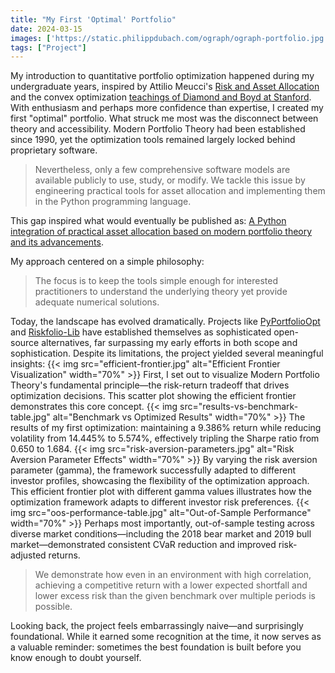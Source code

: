 ```yaml
---
title: "My First 'Optimal' Portfolio"
date: 2024-03-15
images: ['https://static.philippdubach.com/ograph/ograph-portfolio.jpg']
tags: ["Project"]
---
```


My introduction to quantitative portfolio optimization happened during my undergraduate years, inspired by Attilio Meucci's [Risk and Asset Allocation](https://link.springer.com/book/10.1007/978-3-540-27904-4) and the convex optimization [teachings of Diamond and Boyd at Stanford](https://web.stanford.edu/~boyd/teaching.html). With enthusiasm and perhaps more confidence than expertise, I created my first "optimal" portfolio. What struck me most was the disconnect between theory and accessibility. Modern Portfolio Theory had been established since 1990, yet the optimization tools remained largely locked behind proprietary software. 

>Nevertheless, only a few comprehensive software models are available publicly to use, study, or modify. We tackle this issue by engineering practical tools for asset allocation and implementing them in the Python programming language.

This gap inspired what would eventually be published as: [A Python integration of practical asset allocation based on modern portfolio theory and its advancements](https://digitalcollection.zhaw.ch/handle/11475/24351).

My approach centered on a simple philosophy:
>The focus is to keep the tools simple enough for interested practitioners to understand the underlying theory yet provide adequate numerical solutions.

Today, the landscape has evolved dramatically. Projects like [PyPortfolioOpt](https://github.com/robertmartin8/PyPortfolioOpt) and [Riskfolio-Lib](https://github.com/dcajasn/Riskfolio-Lib) have established themselves as sophisticated open-source alternatives, far surpassing my early efforts in both scope and sophistication. Despite its limitations, the project yielded several meaningful insights:
{{< img src="efficient-frontier.jpg" alt="Efficient Frontier Visualization" width="70%" >}}
First, I set out to visualize Modern Portfolio Theory's fundamental principle—the risk-return tradeoff that drives optimization decisions. This scatter plot showing the efficient frontier demonstrates this core concept.
{{< img src="results-vs-benchmark-table.jpg" alt="Benchmark vs Optimized Results" width="70%" >}}
The results of my first optimization: maintaining a 9.386% return while reducing volatility from 14.445% to 5.574%, effectively tripling the Sharpe ratio from 0.650 to 1.684.
{{< img src="risk-aversion-parameters.jpg" alt="Risk Aversion Parameter Effects" width="70%" >}}
By varying the risk aversion parameter (gamma), the framework successfully adapted to different investor profiles, showcasing the flexibility of the optimization approach. This efficient frontier plot with different gamma values illustrates how the optimization framework adapts to different investor risk preferences.
{{< img src="oos-performance-table.jpg" alt="Out-of-Sample Performance" width="70%" >}}
Perhaps most importantly, out-of-sample testing across diverse market conditions—including the 2018 bear market and 2019 bull market—demonstrated consistent CVaR reduction and improved risk-adjusted returns.

>We demonstrate how even in an environment with high correlation, achieving a competitive return with a lower expected shortfall and lower excess risk than the given benchmark over multiple periods is possible.

Looking back, the project feels embarrassingly naive—and surprisingly foundational. While it earned some recognition at the time, it now serves as a valuable reminder: sometimes the best foundation is built before you know enough to doubt yourself.
